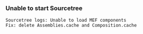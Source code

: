 ### Unable to start Sourcetree
    Sourcetree logs: Unable to load MEF components
    Fix: delete Assemblies.cache and Composition.cache
